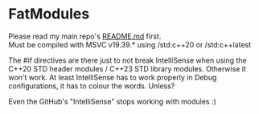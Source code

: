 # FatModules
Please read my main repo's [README.md](https://github.com/fatpound/fatpounds-Delight/blob/main/README.md) first.\
Must be compiled with MSVC v19.39.* using /std:c++20 or /std:c++latest

The #if directives are there just to not break IntelliSense when using the C++20 STD header modules / C++23 STD library modules. Otherwise it won't work. At least IntelliSense has to work properly in Debug configurations, it has to colour the words. Unless?

Even the GitHub's "IntelliSense" stops working with modules :)
